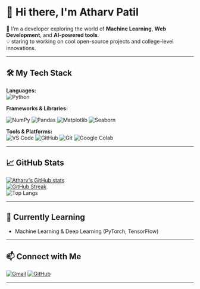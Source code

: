 # 👋 Hi there, I'm Atharv Patil

🚀 I'm a  developer exploring the world of **Machine Learning**, **Web Development**, and **AI-powered tools**.  
💡 staring to  working on cool open-source projects and college-level innovations.

---

## 🛠️ My Tech Stack

**Languages:**  
![Python](https://img.shields.io/badge/Python-3670A0?style=for-the-badge&logo=python&logoColor=ffdd54)
<!--![JavaScript](https://img.shields.io/badge/JavaScript-F0DB4F?style=for-the-badge&logo=javascript&logoColor=black)
![C++](https://img.shields.io/badge/C++-00599C?style=for-the-badge&logo=c%2B%2B&logoColor=white)
![HTML](https://img.shields.io/badge/HTML-E34C26?style=for-the-badge&logo=html5&logoColor=white)
![CSS](https://img.shields.io/badge/CSS-1572B6?style=for-the-badge&logo=css3&logoColor=white)-->

**Frameworks & Libraries:**  
<!--![React](https://img.shields.io/badge/React-20232A?style=for-the-badge&logo=react&logoColor=61DAFB)
![TailwindCSS](https://img.shields.io/badge/TailwindCSS-38B2AC?style=for-the-badge&logo=tailwind-css&logoColor=white)
![Bootstrap](https://img.shields.io/badge/Bootstrap-563D7C?style=for-the-badge&logo=bootstrap&logoColor=white)
![Node.js](https://img.shields.io/badge/Node.js-339933?style=for-the-badge&logo=nodedotjs&logoColor=white)-->
![NumPy](https://img.shields.io/badge/NumPy-013243?style=for-the-badge&logo=numpy&logoColor=white)
![Pandas](https://img.shields.io/badge/Pandas-150458?style=for-the-badge&logo=pandas&logoColor=white)
![Matplotlib](https://img.shields.io/badge/Matplotlib-ffffff?style=for-the-badge&logo=matplotlib&logoColor=black)
![Seaborn](https://img.shields.io/badge/Seaborn-4B8BBE?style=for-the-badge&logo=python&logoColor=white)

**Tools & Platforms:**  
![VS Code](https://img.shields.io/badge/VSCode-007ACC?style=for-the-badge&logo=visual-studio-code&logoColor=white)
![GitHub](https://img.shields.io/badge/GitHub-181717?style=for-the-badge&logo=github)
![Git](https://img.shields.io/badge/Git-F05032?style=for-the-badge&logo=git&logoColor=white)
![Google Colab](https://img.shields.io/badge/Colab-F9AB00?style=for-the-badge&logo=googlecolab&logoColor=white)

---

## 📈 GitHub Stats

[![Atharv's GitHub stats](https://github-readme-stats.vercel.app/api?username=WAtharv&show_icons=true&theme=radical)](https://github.com/WAtharv/github-readme-stats)  
[![GitHub Streak](https://streak-stats.demolab.com?user=WAtharv&theme=tokyonight&hide_border=true)](https://git.io/streak-stats)  
![Top Langs](https://github-readme-stats.vercel.app/api/top-langs/?username=WAtharv&layout=compact&theme=tokyonight)

---

## 🌱 Currently Learning


- Machine Learning & Deep Learning (PyTorch, TensorFlow)

---

## 📫 Connect with Me

<!--[![LinkedIn](https://img.shields.io/badge/LinkedIn-Atharv%20Patil-blue?style=for-the-badge&logo=linkedin)](https://linkedin.com/in/atharvpatil)-->
[![Gmail](https://img.shields.io/badge/Gmail-atharvpatil@gmail.com-red?style=for-the-badge&logo=gmail)](mailto:workatharv18@gmail.com)
[![GitHub](https://img.shields.io/badge/GitHub-WAtharv-black?style=for-the-badge&logo=github)](https://github.com/WAtharv)

---

<!--
**WAtharv/WAtharv** is a ✨ special ✨ repository because its `README.md` (this file) appears on your GitHub profile.
-->
